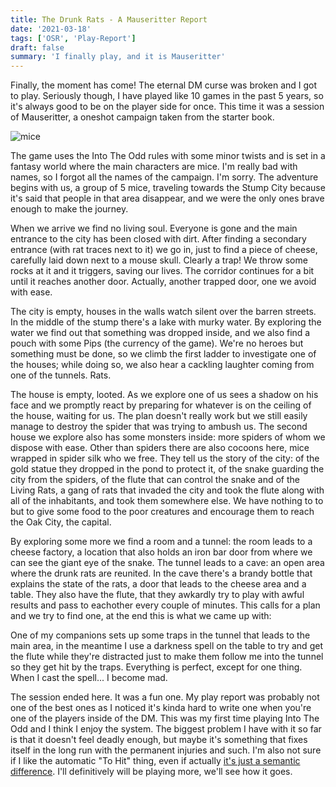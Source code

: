 ```yaml
---
title: The Drunk Rats - A Mauseritter Report
date: '2021-03-18'
tags: ['OSR', 'Play-Report']
draft: false
summary: 'I finally play, and it is Mauseritter'
---
```


Finally, the moment has come! The eternal DM curse was broken and I got to play. Seriously though, I have played like 10 games in the past 5 years, so it's always good to be on the player side for once. This time it was a session of Mauseritter, a oneshot campaign taken from the starter book.

![mice](https://i.imgur.com/Mnpm3R2.png)

The game uses the Into The Odd rules with some minor twists and is set in a fantasy world where the main characters are mice. I'm really bad with names, so I forgot all the names of the campaign. I'm sorry. The adventure begins with us, a group of 5 mice, traveling towards the Stump City because it's said that people in that area disappear, and we were the only ones brave enough to make the journey.

When we arrive we find no living soul. Everyone is gone and the main entrance to the city has been closed with dirt. After finding a secondary entrance (with rat traces next to it) we go in, just to find a piece of cheese, carefully laid down next to a mouse skull. Clearly a trap! We throw some rocks at it and it triggers, saving our lives. The corridor continues for a bit until it reaches another door. Actually, another trapped door, one we avoid with ease.

The city is empty, houses in the walls watch silent over the barren streets. In the middle of the stump there's a lake with murky water. By exploring the water we find out that something was dropped inside, and we also find a pouch with some Pips (the currency of the game). We're no heroes but something must be done, so we climb the first ladder to investigate one of the houses; while doing so, we also hear a cackling laughter coming from one of the tunnels. Rats.

The house is empty, looted. As we explore one of us sees a shadow on his face and we promptly react by preparing for whatever is on the ceiling of the house, waiting for us. The plan doesn't really work but we still easily manage to destroy the spider that was trying to ambush us. The second house we explore also has some monsters inside: more spiders of whom we dispose with ease. Other than spiders there are also cocoons here, mice wrapped in spider silk who we free. They tell us the story of the city: of the gold statue they dropped in the pond to protect it, of the snake guarding the city from the spiders, of the flute that can control the snake and of the Living Rats, a gang of rats that invaded the city and took the flute along with all of the inhabitants, and took them somewhere else. We have nothing to to but to give some food to the poor creatures and encourage them to reach the Oak City, the capital.

By exploring some more we find a room and a tunnel: the room leads to a cheese factory, a location that also holds an iron bar door from where we can see the giant eye of the snake. The tunnel leads to a cave: an open area where the drunk rats are reunited. In the cave there's a brandy bottle that explains the state of the rats, a door that leads to the cheese area and a table. They also have the flute, that they awkardly try to play with awful results and pass to eachother every couple of minutes. This calls for a plan and we try to find one, at the end this is what we came up with:

One of my companions sets up some traps in the tunnel that leads to the main area, in the meantime I use a darkness spell on the table to try and get the flute while they're distracted just to make them follow me into the tunnel so they get hit by the traps. Everything is perfect, except for one thing. When I cast the spell... I become mad.

The session ended here. It was a fun one. My play report was probably not one of the best ones as I noticed it's kinda hard to write one when you're one of the players inside of the DM. This was my first time playing Into The Odd and I think I enjoy the system. The biggest problem I have with it so far is that it doesn't feel deadly enough, but maybe it's something that fixes itself in the long run with the permanent injuries and such. I'm also not sure if I like the automatic "To Hit" thing, even if actually [it's just a semantic difference](https://undergroundadv.blogspot.com/2020/09/on-skipping-to-hit-or-lethality-vs.html). I'll definitively will be playing more, we'll see how it goes.
